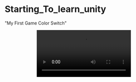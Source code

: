 # Starting_To_learn_unity
"My First Game Color Switch"

<p align="center">

  <video src="https://user-images.githubusercontent.com/96678148/152483599-7e256c8b-2263-423b-aaf5-44428eeef5e0.mp4" alt="Cut The Rope"/>
</p>
